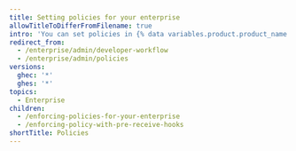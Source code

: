 ```yaml
---
title: Setting policies for your enterprise
allowTitleToDifferFromFilename: true
intro: 'You can set policies in {% data variables.product.product_name %} to reduce risk and increase quality.'
redirect_from:
  - /enterprise/admin/developer-workflow
  - /enterprise/admin/policies
versions:
  ghec: '*'
  ghes: '*'
topics:
  - Enterprise
children:
  - /enforcing-policies-for-your-enterprise
  - /enforcing-policy-with-pre-receive-hooks
shortTitle: Policies
---
```

